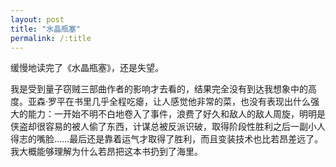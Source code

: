 ```yaml
---
layout: post
title: "水晶瓶塞"
permalink: /:title
---
```

缓慢地读完了《水晶瓶塞》，还是失望。

我是受到量子窃贼三部曲作者的影响才去看的，结果完全没有到达我想象中的高度。亚森·罗平在书里几乎全程吃瘪，让人感觉他非常的菜，也没有表现出什么强大的能力：一开始不明不白地卷入了事件，浪费了好久和敌人的敌人周旋，明明是侠盗却很容易的被人偷了东西，计谋总被反派识破，取得阶段性胜利之后一副小人得志的嘴脸……最后还是靠着运气才取得了胜利，而且变装技术也比若昂差远了。我大概能够理解为什么若昂把这本书扔到了海里。